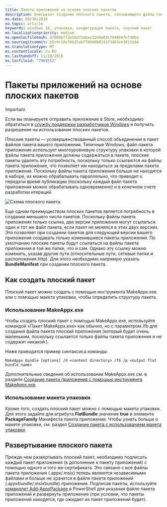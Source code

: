 ```yaml
---
title: Пакеты приложений на основе плоских пакетов
description: Описывает создание плоского пакета, связывающего файлы пакета .appx вашего приложения со ссылками на пакеты приложений.
ms.date: 09/30/2018
ms.topic: article
keywords: windows 10, упаковка, конфигурация пакета, плоский пакет
ms.localizationpriority: medium
ms.openlocfilehash: b7066b7f2e5bd72ebee3169e03c7940b6fef4dba
ms.sourcegitcommit: b5c9c18e70625ab770946b8243f3465ee1013184
ms.translationtype: MT
ms.contentlocale: ru-RU
ms.lasthandoff: 11/28/2018
ms.locfileid: "7969552"
---
```

# <a name="flat-bundle-app-packages"></a>Пакеты приложений на основе плоских пакетов 

> [!IMPORTANT]
> Если вы планируете отправить приложение в Store, необходимо обратиться в [службу поддержки разработчиков Windows](https://developer.microsoft.com/windows/support) и получить разрешение на использование плоских пакетов.

Плоские пакеты — усовершенствованный способ объединения в пакет файлов пакета вашего приложения. Типичные Windows, файл пакета приложения использует многоуровневую структуру упаковки в которой файлы пакета приложения должны содержаться в пакете, плоские пакеты удалить эту потребность, поскольку только ссылаются на файлы пакета приложения, что позволяет им находиться за пределами пакета приложения. Поскольку файлы пакета приложения больше не находятся в наборе, их можно обрабатывать параллельно, что приводит к передачи время публикации (поскольку каждый файл пакета приложения можно обрабатывать одновременно) и в конечном счете разработки итераций.

![Схема плоского пакета](images/bundle-combined.png)

Еще одним преимуществом плоских пакетов является потребность в создании меньшего числа пакетов. Поскольку файлы пакета приложения только ссылка, две версии приложения могут ссылаться один и тот же файл пакета, если пакет не менялся в этих двух версиях. Это позволяет при создании пакетов для следующей версии вашего приложения создавать только изменившиеся пакеты приложений.
По умолчанию плоские пакеты будут ссылаться на файлы пакета приложения в той же папке, что и сам. Однако эту ссылку можно изменить, указав другие пути (относительные пути, сетевые папки и расположения http). Для этого необходимо напрямую указать **BundleManifest** при создании плоского пакета. 

## <a name="how-to-create-a-flat-bundle"></a>Как создать плоский пакет

Плоский пакет можно создать с помощью инструмента MakeAppx.exe или с помощью макета упаковки, чтобы определить структуру пакета.

### <a name="using-makeappxexe"></a>Использование MakeAppx.exe
Чтобы создать плоский пакет с помощью MakeAppx.exe, используйте командой «Пакет MakeAppx.exe» как обычно, но с параметром /fb для создания файла пакета плоский приложения (который будет очень маленьким, поскольку ссылается только файлы пакета приложения и не содержит никакой ). 

Ниже приводится пример синтаксиса команды:

```syntax
MakeAppx bundle [options] /d <content directory> /fb /p <output flat bundle name>
```

Дополнительные сведения об использовании MakeAppx.exe см. в разделе [Создание пакета приложения с помощью инструмента MakeAppx.exe](https://docs.microsoft.com/windows/uwp/packaging/create-app-package-with-makeappx-tool).

### <a name="using-packaging-layout"></a>Использование макета упаковки
Кроме того, создать плоский пакет можно с помощью макета упаковки. Для этого задайте для атрибута **FlatBundle** значение **true** в элементе **PackageFamily** Манифеста пакета приложения. Чтобы узнать больше о макете упаковки, см. раздел [Создание пакета с использованием макета упаковки](packaging-layout.md).

## <a name="how-to-deploy-a-flat-bundle"></a>Развертывание плоского пакета 
Прежде чем развертывать плоский пакет, необходимо подписать каждый пакет приложения (в дополнение к пакету приложений) с помощью одного и того же сертификата. Это связано с все файлы пакета приложения (.appx/.msix) теперь являются независимыми файлами и больше не хранятся в файле пакета приложений (.appxbundle/.msixbundle) приложения. Подписав пакеты, используйте [командлет Add-AppxPackage](https://docs.microsoft.com/powershell/module/appx/add-appxpackage?view=win10-ps) в PowerShell для указания файле пакета приложений и развернуть приложение (при условии, что пакеты приложений находятся, где ожидает их пакет приложений будет). 